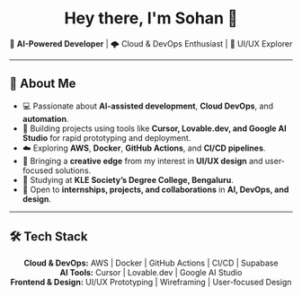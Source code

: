 <h1 align="center">Hey there, I'm Sohan 👋</h1>

<p align="center">
  🚀 <strong>AI-Powered Developer</strong> | 🌩 Cloud & DevOps Enthusiast | 🎨 UI/UX Explorer
</p>

---

## 🌟 About Me

- 💻 Passionate about **AI-assisted development**, **Cloud DevOps**, and **automation**.  
- 🤖 Building projects using tools like **Cursor, Lovable.dev, and Google AI Studio** for rapid prototyping and deployment.  
- ☁️ Exploring **AWS**, **Docker**, **GitHub Actions**, and **CI/CD pipelines**.  
- 🎨 Bringing a **creative edge** from my interest in **UI/UX design** and user-focused solutions.  
- 📍 Studying at **KLE Society’s Degree College, Bengaluru**.  
- 🤝 Open to **internships, projects, and collaborations** in **AI, DevOps, and design**.

---

## 🛠 Tech Stack

<p align="center">
  <strong>Cloud & DevOps:</strong> AWS | Docker | GitHub Actions | CI/CD | Supabase <br>
  <strong>AI Tools:</strong> Cursor | Lovable.dev | Google AI Studio <br>
  <strong>Frontend & Design:</strong> UI/UX Prototyping | Wireframing | User-focused Design
</p>

